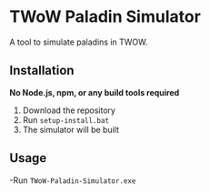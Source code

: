 # TWoW Paladin Simulator

A tool to simulate paladins in TWOW.

## Installation
**No Node.js, npm, or any build tools required**

1. Download the repository
2. Run `setup-install.bat` 
3. The simulator will be built

## Usage
-Run `TWoW-Paladin-Simulator.exe` 